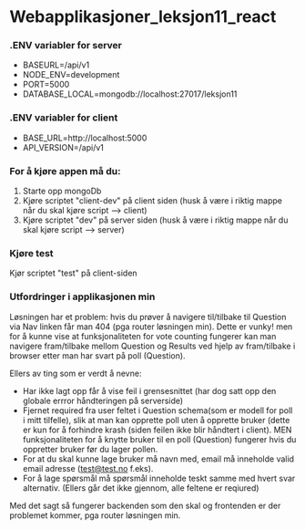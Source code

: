 # Webapplikasjoner_leksjon11_react

### .ENV variabler for server
- BASEURL=/api/v1
- NODE_ENV=development
- PORT=5000
- DATABASE_LOCAL=mongodb://localhost:27017/leksjon11

### .ENV variabler for client
- BASE_URL=http://localhost:5000
- API_VERSION=/api/v1

### For å kjøre appen må du:
1. Starte opp mongoDb
2. Kjøre scriptet "client-dev" på client siden (husk å være i riktig mappe når du skal kjøre script --> client)
3. Kjøre scriptet "dev" på server siden (husk å være i riktig mappe når du skal kjøre script --> server)

### Kjøre test
 Kjør scriptet "test" på client-siden
 

### Utfordringer i applikasjonen min
Løsningen har et problem: hvis du prøver å navigere til/tilbake til Question via Nav linken får man 404 (pga router løsningen min). Dette er vunky! men for å kunne vise at funksjonaliteten for vote counting fungerer kan man navigere fram/tilbake mellom Question og Results ved hjelp av fram/tilbake i browser etter man har svart på poll (Question).
 
 Ellers av ting som er verdt å nevne:
 - Har ikke lagt opp får å vise feil i grensesnittet (har dog satt opp den globale errror håndteringen på serverside)
 - Fjernet required fra user feltet i Question schema(som er modell for poll i mitt tilfelle), slik at man kan opprette poll uten å opprette bruker (dette er kun for å forhindre krash (siden feilen ikke blir håndtert i client). MEN funksjonaliteten for å knytte bruker til en poll (Question) fungerer hvis du oppretter bruker før du lager pollen.
 - For at du skal kunne lage bruker må navn med, email må inneholde valid email adresse (test@test.no f.eks).
 - For å lage spørsmål må spørsmål inneholde teskt samme med hvert svar alternativ. (Ellers går det ikke gjennom, alle feltene er reqiured)
 
 Med det sagt så fungerer backenden som den skal og frontenden er der problemet kommer, pga router løsningen min. 
   

